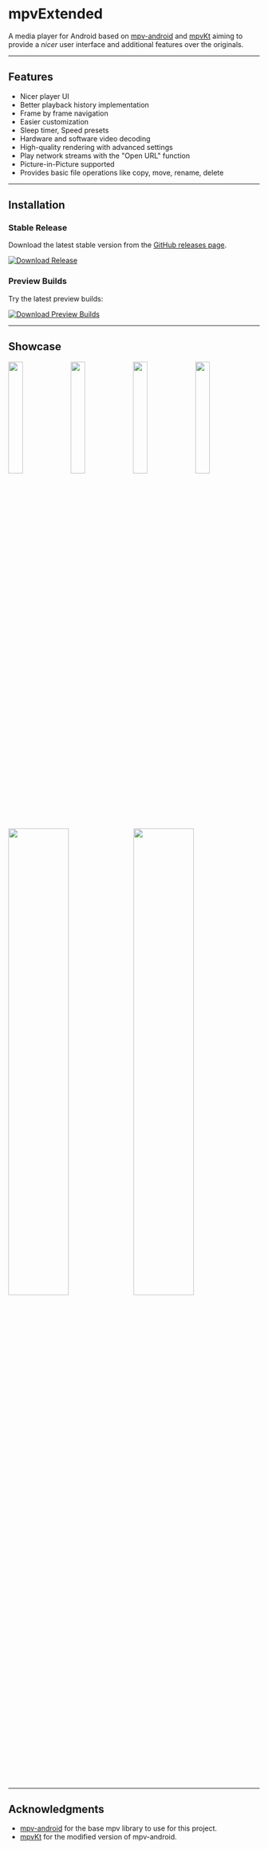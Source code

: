 # mpvExtended
A media player for Android based on [mpv-android](https://github.com/mpv-android/mpv-android) and [mpvKt](https://github.com/abdallahmehiz/mpvKt) aiming to provide a *nicer* user interface and additional features over the originals.

---

## Features
* Nicer player UI
* Better playback history implementation
* Frame by frame navigation
* Easier customization
* Sleep timer, Speed presets
* Hardware and software video decoding
* High-quality rendering with advanced settings
* Play network streams with the "Open URL" function
* Picture-in-Picture supported
* Provides basic file operations like copy, move, rename, delete

---

## Installation

### Stable Release
Download the latest stable version from the [GitHub releases page](https://github.com/marlboro-advance/mpvEx/releases).

[![Download Release](https://img.shields.io/badge/Download-Release-blue?style=for-the-badge)](https://github.com/marlboro-advance/mpvEx/releases)

### Preview Builds
Try the latest preview builds:

[![Download Preview Builds](https://img.shields.io/badge/Download-Preview%20Builds-green?style=for-the-badge)](https://marlboro-advance.github.io/mpvEx/)

---

## Showcase
<img src="/fastlane/metadata/android/en-US/images/phoneScreenshots/folderscreen.png" width="24%" /> <img src="/fastlane/metadata/android/en-US/images/phoneScreenshots/videoscreen.png" width="24%" />
<img src="/fastlane/metadata/android/en-US/images/phoneScreenshots/settings.png" width="24%" /> <img src="/fastlane/metadata/android/en-US/images/phoneScreenshots/pip.png" width="24%" /> <img src="/fastlane/metadata/android/en-US/images/phoneScreenshots/player.png" width="49%" /> <img src="/fastlane/metadata/android/en-US/images/phoneScreenshots/framenavigation.png" width="49%" />

---

## Acknowledgments
- [mpv-android](https://github.com/mpv-android) for the base mpv library to use for this project.
- [mpvKt](https://github.com/abdallahmehiz/mpvKt) for the modified version of mpv-android.
